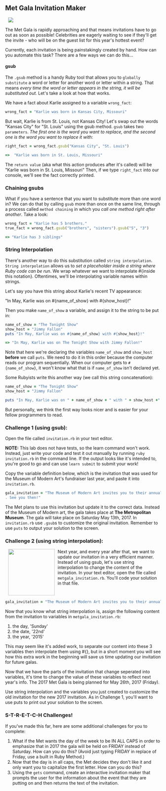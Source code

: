 

## Met Gala Invitation Maker



<img src="https://s3.amazonaws.com/upperline/curriculum-assets/metGala.png" align="left" hspace="10">

<br>

The Met Gala is rapidly approaching and that means invitations have to go out as soon as possible! Celebrities are eagerly waiting to see if they'll get the invite - who will be on the guest list for this year's hottest event?

Currently, each invitation is being painstakingly created by hand. How can you automate this task? There are a few ways we can do this...

#### gsub
The `.gsub` method is a handy Ruby tool that allows you to `globally substitute` a word or letter for another word or letter within a string. That means *every time the word or letter appears in the string, it will be substituted out.* Let's take a look at how that works.

We have a fact about Karlie assigned to a variable `wrong_fact`:

```ruby
wrong_fact = "Karlie was born in Kansas City, Missouri"
```
But wait, Karlie is from St. Louis, not Kansas City! Let's swap out the words "Kansas City" for "St. Louis" using the gsub method. `gsub` takes two `parameters`. *The first one is the word you want to replace, and the second one is the word you want to replace it with*:

```ruby
right_fact = wrong_fact.gsub("Kansas City", "St. Louis")

=>  "Karlie was born in St. Louis, Missouri"
```

The `return value` (aka what this action produces after it's called) will be "Karlie was born in St. Louis, Missouri" Then, if we type `right_fact` into our console, we'll see the fact correctly printed.

### Chaining gsubs

What if you have a sentence that you want to substitute more than one word in? We can do that by calling `gsub` more than once on the same line, through a process called `method chaining` in which you *call one method right after another*. Take a look:

```ruby
wrong_fact = "Karlie has 5 brothers."
true_fact = wrong_fact.gsub("brothers", "sisters").gsub("5", "3")

=> "Karlie has 3 siblings"
```
### String Interpolation

There's another way to do this substitution called `string interpolation`. `String interpolation` allows us to *set a placeholder inside a string where Ruby code can be run*. We wrap whatever we want to interpolate #{inside this notation}. Oftentimes, we'll be interpolating variable names within strings.

Let's say you have this string about Karlie's recent TV appearance:

"In May, Karlie was on #{name_of_show} with #{show_host}!"

Then you make `name_of_show` a variable, and assign it to the string to be put in:

```ruby
name_of_show = "The Tonight Show"
show_host = "Jimmy Fallon"
puts "In May, Karlie was on #{name_of_show} with #{show_host}!"

=> "In May, Karlie was on The Tonight Show with Jimmy Fallon!"

```

Note that here we're declaring the variables `name_of_show` and `show_host` **before** we call `puts`. We need to do it in this order because the computer reads our program sequentially. When our computer gets to `#{name_of_show}`, it won't know what that is if `name_of_show` isn't declared yet.

Some Rubyists write this another way (we call this string concatenation):

```ruby
name_of_show = "The Tonight Show"
show_host = "Jimmy Fallon"

puts "In May, Karlie was on " + name_of_show + " with " + show_host +"!"
```
But personally, we think the first way looks nicer and is easier for your fellow programmers to read.

### Challenge 1 (using gsub):
Open the file called `invitation.rb` in your text editor.

**NOTE:** This lab does not have tests, so the learn command won't work. Instead, just write your code and test it out manually by running `ruby invitation.rb` in the command line. If the output looks like it's intended to, you're good to go and can use `learn submit` to submit your work!

Copy the variable definition below, which is the  invitation that was used for the Museum of Modern Art's fundraiser last year, and paste it into `invitation.rb`. 

```ruby
gala_invitation = "The Museum of Modern Art invites you to their annual gala on Sunday the 22nd of May 2015. Festivities will be held at the MoMA at 11 W 53rd St, New York, NY 10019
. See you then!"
```

The Met plans to use this invitation but update it to the correct data. Instead of the Museum of Modern art, the gala takes place at **The Metropolitan Museum**. The gala will take place on Saturday May 13th, 2017. In `invitation.rb` use `.gsub`s to customize the original invitation. Remember to use `puts` to output your solution to the screen.

### Challenge 2 (using string interpolation):

<img src="https://s3.amazonaws.com/upperline/curriculum-assets/invitations.png" width="150" align="left" hspace="10">

Next year, and every year after that, we want to update our invitation in a very efficient manner. Instead of using gsub, let's use string interpolation to change the content of the invitation. In your text editor, open the file called `metgala_invitation.rb`. You'll code your solution in that file.

<br> 

```ruby
gala_invitation = "The Museum of Modern Art invites you to their annual gala on Sunday the 22nd of May 2015. Festivities will be held at the MoMA at 11 W 53rd St, New York, NY 10019. See you then!"
```

Now that you know what string interpolation is, assign the following content from the invitation to variables in `metgala_invitation.rb`:

1. the day, 'Sunday'
2. the date, '22nd'
3. the year, '2015'

This may seem like it's added work, to separate our content into these 3 variables then interpolate them using #{}, but in a short moment you will see how this extra work in the beginning will save us time updating our invitation for future galas.  

Now that we have the parts of the invitation that change seperated into variables, it's time to change the value of these variables to reflect next year's info. The 2017 Met Gala is being planned for May 26th, 2017 (Friday).

Use string interpolation and the variables you just created to customize the old invitation for the new 2017 invitation. As in Challenge 1, you'll want to use puts to print out your solution to the screen.

### S-T-R-E-T-C-H Challenges!
If you've made this far, here are some additional challenges for you to complete:

1.  What if the Met wants the day of the week to be IN ALL CAPS in order to emphasize that in 2017 the gala will be held on FRIDAY instead of Saturday.  How can you do this? (Avoid just typing FRIDAY in replace of Friday, use a built in Ruby Method.)
2.  Now that the day is in all caps, the Met decides they don't like it and only want you to capitalize the first letter.  How can you do this?
3. Using the `gets` command, create an interactive invitation maker that prompts the user for the information about the event that they are putting on and then returns the text of the invitation.
